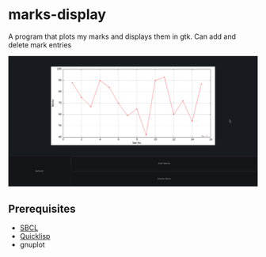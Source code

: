 # marks-display
A program that plots my marks and displays them in gtk.
Can add and delete mark entries

![Screenshot](./screenshot.png)

## Prerequisites
- [SBCL](https://www.sbcl.org)
- [Quicklisp](https://www.quicklisp.org)
- gnuplot
